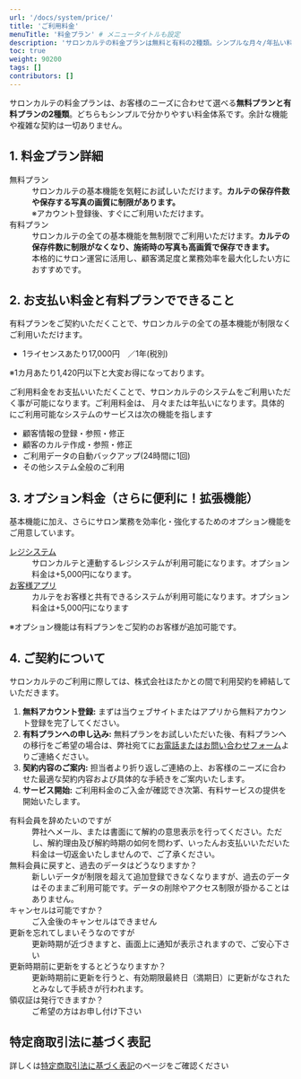 ```yaml
---
url: '/docs/system/price/'
title: 'ご利用料金'
menuTitle: '料金プラン' # メニュータイトルも設定
description: 'サロンカルテの料金プランは無料と有料の2種類。シンプルな月々/年払い料金体系で、顧客管理、カルテ作成、データバックアップなど全ての基本機能をご利用いただけます。オプションでレジシステムやお客様アプリも追加可能。'
toc: true
weight: 90200
tags: []
contributors: []
---
```


  サロンカルテの料金プランは、お客様のニーズに合わせて選べる**無料プランと有料プランの2種類**。どちらもシンプルで分かりやすい料金体系です。余計な機能や複雑な契約は一切ありません。


## 1. 料金プラン詳細


<dl class="basic">
<dt>無料プラン</dt>
<dd>サロンカルテの基本機能を気軽にお試しいただけます。<strong>カルテの保存件数や保存する写真の画質に制限があります。</strong><br>※アカウント登録後、すぐにご利用いただけます。</dd>
<dt>有料プラン</dt>
<dd>サロンカルテの全ての基本機能を無制限でご利用いただけます。<strong>カルテの保存件数に制限がなくなり、施術時の写真も高画質で保存できます。</strong><br>本格的にサロン運営に活用し、顧客満足度と業務効率を最大化したい方におすすめです。</dd>
</dl>


## 2. お支払い料金と有料プランでできること

有料プランをご契約いただくことで、サロンカルテの全ての基本機能が制限なくご利用いただけます。

- 1ライセンスあたり17,000円　／1年(税別)

※1カ月あたり1,420円以下と大変お得になっております。



ご利用料金をお支払いいただくことで、サロンカルテのシステムをご利用いただく事が可能になります。ご利用料金は、
月々または年払いになります。具体的にご利用可能なシステムのサービスは次の機能を指します

- 顧客情報の登録・参照・修正
- 顧客のカルテ作成・参照・修正
- ご利用データの自動バックアップ(24時間に1回)
- その他システム全般のご利用



## 3. オプション料金（さらに便利に！拡張機能）

基本機能に加え、さらにサロン業務を効率化・強化するためのオプション機能をご用意しています。


<dl class="basic">
<dt><a href="/docs/pos/about/">レジシステム</a></dt>
<dd>サロンカルテと連動するレジシステムが利用可能になります。オプション料金は+5,000円になります。</dd>
<dt><a href="/docs/okyakusama/about/">お客様アプリ</a></dt>
<dd>カルテをお客様と共有できるシステムが利用可能になります。オプション料金は+5,000円になります</dd>
</dl>

<p class="mt-3 text-muted">※オプション機能は有料プランをご契約のお客様が追加可能です。</p>



## 4. ご契約について

サロンカルテのご利用に際しては、株式会社ほたかとの間で利用契約を締結していただきます。


<ol>
  <li><strong>無料アカウント登録:</strong> まずは当ウェブサイトまたはアプリから無料アカウント登録を完了してください。</li>
  <li><strong>有料プランへの申し込み:</strong> 無料プランをお試しいただいた後、有料プランへの移行をご希望の場合は、弊社宛てに<a href="/docs/system/inquery/">お電話またはお問い合わせフォーム</a>よりご連絡ください。</li>
  <li><strong>契約内容のご案内:</strong> 担当者より折り返しご連絡の上、お客様のニーズに合わせた最適な契約内容および具体的な手続きをご案内いたします。</li>
  <li><strong>サービス開始:</strong> ご利用料金のご入金が確認でき次第、有料サービスの提供を開始いたします。</li>
</ol>



<dl class='faq'>
<dt>有料会員を辞めたいのですが</dt>
<dd>弊社へメール、または書面にて解約の意思表示を行ってください。ただし、解約理由及び解約時期の如何を問わず、いったんお支払いいただいた料金は一切返金いたしませんので、ご了承ください。</dd>
<dt>無料会員に戻すと、過去のデータはどうなりますか？</dt>
<dd>新しいデータが制限を超えて追加登録できなくなりますが、過去のデータはそのままご利用可能です。データの削除やアクセス制限が掛かることはありません。</dd>
<dt>キャンセルは可能ですか？</dt>
<dd>ご入金後のキャンセルはできません</dd>
<dt>更新を忘れてしまいそうなのですが</dt>
<dd>更新時期が近づきますと、画面上に通知が表示されますので、ご安心下さい</dd>
<dt>更新時期前に更新をするとどうなりますか？</dt>
<dd>更新時期前に更新を行うと、有効期限最終日（満期日）に更新がなされたとみなして手続きが行われます。</dd>
<dt>領収証は発行できますか？</dt>
<dd>ご希望の方はお申し付け下さい</dd>
</dl>

## 特定商取引法に基づく表記

詳しくは[特定商取引法に基づく表記](/docs/system/tokutei/)のページをご確認ください



